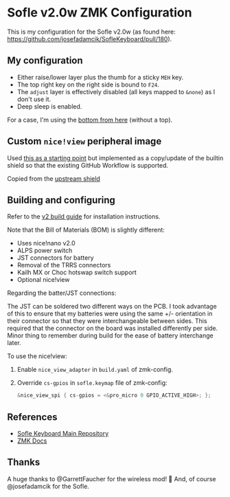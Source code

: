 # Sofle v2.0w ZMK Configuration

This is my configuration for the Sofle v2.0w (as found here: <https://github.com/josefadamcik/SofleKeyboard/pull/180>).

## My configuration

- Either raise/lower layer plus the thumb for a sticky `MEH` key.
- The top right key on the right side is bound to `F24`.
- The `adjust` layer is effectively disabled (all keys mapped to `&none`)
as I don't use it.
- Deep sleep is enabled.

For a case, I'm using the [bottom from here](https://www.printables.com/model/825787-sofle-v2-case-remix)
(without a top).

## Custom `nice!view` peripheral image

Used [this as a starting point](https://www.reddit.com/r/ErgoMechKeyboards/comments/15t3o6k/custom_art_on_niceview_displays/)
but implemented as a copy/update of the builtin shield so that the existing
GitHub Workflow is supported.

Copied from the [upstream shield](https://github.com/zmkfirmware/zmk/tree/main/app/boards/shields/nice_view)

## Building and configuring

Refer to the [v2 build guide](https://josefadamcik.github.io/SofleKeyboard/build_guide.html)
for installation instructions.

Note that the Bill of Materials (BOM) is slightly different:

- Uses nice!nano v2.0
- ALPS power switch
- JST connectors for battery
- Removal of the TRRS connectors
- Kailh MX or Choc hotswap switch support
- Optional nice!view

Regarding the batter/JST connections:

The JST can be soldered two different ways on the PCB. I took advantage of this
to ensure that my batteries were using the same +/- orientation in their
connector so that they were interchangeable between sides. This required
that the connector on the board was installed differently per side. Minor thing
to remember during build for the ease of battery interchange later.

To use the nice!view:

1. Enable `nice_view_adapter` in `build.yaml` of zmk-config.
2. Override `cs-gpios` in `sofle.keymap` file of zmk-config:

    ```c
    &nice_view_spi { cs-gpios = <&pro_micro 0 GPIO_ACTIVE_HIGH>; };
    ```

## References

- [Sofle Keyboard Main Repository](https://github.com/josefadamcik/SofleKeyboard)
- [ZMK Docs](https://zmk.dev/docs)

## Thanks

A huge thanks to @GarrettFaucher for the wireless mod! 🥇 And,
of course @josefadamcik for the Sofle.
